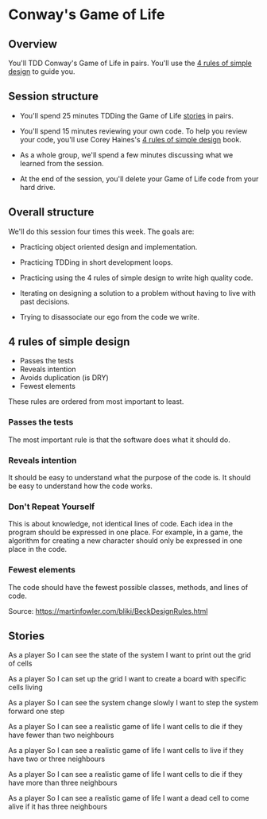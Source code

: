# Conway's Game of Life

## Overview

You'll TDD Conway's Game of Life in pairs.  You'll use the [4 rules of simple design](#4-rules-of-simple-design) to guide you.

## Session structure

* You'll spend 25 minutes TDDing the Game of Life [stories](#stories) in pairs.

* You'll spend 15 minutes reviewing your own code.  To help you review your code, you'll use Corey Haines's [4 rules of simple design](https://piazza-resources.s3.amazonaws.com/j11t8bsxngk3r3/j2bwfpw8k5a2gx/Corey_HainesThe_Four_Rules_of_Simple_DesignEN.pdf?AWSAccessKeyId=AKIAIEDNRLJ4AZKBW6HA&Expires=1497276329&Signature=LXwB2CvvzzBII%2FdZEHx3grxPZXM%3D) book.

* As a whole group, we'll spend a few minutes discussing what we learned from the session.

* At the end of the session, you'll delete your Game of Life code from your hard drive.

## Overall structure

We'll do this session four times this week.  The goals are:

* Practicing object oriented design and implementation.

* Practicing TDDing in short development loops.

* Practicing using the 4 rules of simple design to write high quality code.

* Iterating on designing a solution to a problem without having to live with past decisions.

* Trying to disassociate our ego from the code we write.

## 4 rules of simple design

* Passes the tests
* Reveals intention
* Avoids duplication (is DRY)
* Fewest elements

These rules are ordered from most important to least.

### Passes the tests

The most important rule is that the software does what it should do.

### Reveals intention

It should be easy to understand what the purpose of the code is.  It should be easy to understand how the code works.

### Don't Repeat Yourself

This is about knowledge, not identical lines of code.  Each idea in the program should be expressed in one place.  For example, in a game, the algorithm for creating a new character should only be expressed in one place in the code.

### Fewest elements

The code should have the fewest possible classes, methods, and lines of code.

Source: https://martinfowler.com/bliki/BeckDesignRules.html

## Stories

As a player
So I can see the state of the system
I want to print out the grid of cells

As a player
So I can set up the grid
I want to create a board with specific cells living

As a player
So I can see the system change slowly
I want to step the system forward one step

As a player
So I can see a realistic game of life
I want cells to die if they have fewer than two neighbours

As a player
So I can see a realistic game of life
I want cells to live if they have two or three neighbours

As a player
So I can see a realistic game of life
I want cells to die if they have more than three neighbours

As a player
So I can see a realistic game of life
I want a dead cell to come alive if it has three neighbours
